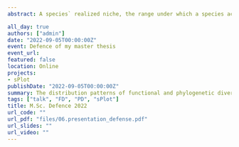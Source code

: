 ```yaml
---
abstract: A species` realized niche, the range under which a species actually occurs, can be analysed by the species’ relationship to other residents in the community. In the past the trait distances of species present in a community was the common approach, i.e. functional diversity. While plant species do have a unique combination of functional traits, they also represent the endpoint of unique evolutionary histories. Considering the phylogenetic relatedness of the resident species in a community might help understanding the niche differentiation in this community. We used the “sPlot” vegetation-plot database to tackle the question how functional and phylogenetic diversity relates and distributes in the world. Our results suggests that functional and phylogenetic diversity are negatively correlated, and they occur from high to low at relatively close geographical distances. Furthermore, phylogenetic diversity depends on climatic change after the last glacial maximum, as well as on the biome of the plant community.

all_day: true
authors: ["admin"]
date: "2022-09-05T00:00:00Z"
event: Defence of my master thesis
event_url:
featured: false
location: Online
projects:
- sPlot
publishDate: "2022-09-05T00:00:00Z"
summary: The distribution patterns of functional and phylogenetic diversity in vascular plant communities.
tags: ["talk", "FD", "PD", "sPlot"]
title: M.Sc. Defence 2022
url_code: ""
url_pdf: "files/06.presentation_defense.pdf"
url_slides: ""
url_video: ""
---
```

